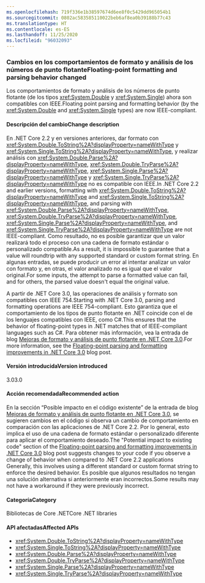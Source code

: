 ```yaml
---
ms.openlocfilehash: 719f336e1b38597674d6ee8f0c5429dd965054b1
ms.sourcegitcommit: 0802ac583585110022beb6af8ea0b39188b77c43
ms.translationtype: HT
ms.contentlocale: es-ES
ms.lasthandoff: 11/25/2020
ms.locfileid: "96032093"
---
```

### <a name="floating-point-formatting-and-parsing-behavior-changed"></a><span data-ttu-id="364af-101">Cambios en los comportamientos de formato y análisis de los números de punto flotante</span><span class="sxs-lookup"><span data-stu-id="364af-101">Floating-point formatting and parsing behavior changed</span></span>

<span data-ttu-id="364af-102">Los comportamientos de formato y análisis de los números de punto flotante (de los tipos <xref:System.Double> y <xref:System.Single>) ahora son compatibles con IEEE.</span><span class="sxs-lookup"><span data-stu-id="364af-102">Floating point parsing and formatting behavior (by the <xref:System.Double> and <xref:System.Single> types) are now IEEE-compliant.</span></span>

#### <a name="change-description"></a><span data-ttu-id="364af-103">Descripción del cambio</span><span class="sxs-lookup"><span data-stu-id="364af-103">Change description</span></span>

<span data-ttu-id="364af-104">En .NET Core 2.2 y en versiones anteriores, dar formato con <xref:System.Double.ToString%2A?displayProperty=nameWithType> y <xref:System.Single.ToString%2A?displayProperty=nameWithType>, y realizar análisis con <xref:System.Double.Parse%2A?displayProperty=nameWithType>, <xref:System.Double.TryParse%2A?displayProperty=nameWithType>, <xref:System.Single.Parse%2A?displayProperty=nameWithType> y <xref:System.Single.TryParse%2A?displayProperty=nameWithType> no es compatible con IEEE.</span><span class="sxs-lookup"><span data-stu-id="364af-104">In .NET Core 2.2 and earlier versions, formatting with <xref:System.Double.ToString%2A?displayProperty=nameWithType> and <xref:System.Single.ToString%2A?displayProperty=nameWithType>, and parsing with <xref:System.Double.Parse%2A?displayProperty=nameWithType>, <xref:System.Double.TryParse%2A?displayProperty=nameWithType>, <xref:System.Single.Parse%2A?displayProperty=nameWithType>, and <xref:System.Single.TryParse%2A?displayProperty=nameWithType> are not IEEE-compliant.</span></span> <span data-ttu-id="364af-105">Como resultado, no es posible garantizar que un valor realizará todo el proceso con una cadena de formato estándar o personalizado compatible.</span><span class="sxs-lookup"><span data-stu-id="364af-105">As a result, it is impossible to guarantee that a value will roundtrip with any supported standard or custom format string.</span></span> <span data-ttu-id="364af-106">En algunas entradas, se puede producir un error al intentar analizar un valor con formato y, en otras, el valor analizado no es igual que el valor original.</span><span class="sxs-lookup"><span data-stu-id="364af-106">For some inputs, the attempt to parse a formatted value can fail, and for others, the parsed value doesn't equal the original value.</span></span>

<span data-ttu-id="364af-107">A partir de .NET Core 3.0, las operaciones de análisis y formato son compatibles con IEEE 754.</span><span class="sxs-lookup"><span data-stu-id="364af-107">Starting with .NET Core 3.0, parsing and formatting operations are IEEE 754-compliant.</span></span> <span data-ttu-id="364af-108">Esto garantiza que el comportamiento de los tipos de punto flotante en .NET coincide con el de los lenguajes compatibles con IEEE, como C#.</span><span class="sxs-lookup"><span data-stu-id="364af-108">This ensures that the behavior of floating-point types in .NET matches that of IEEE-compliant languages such as C#.</span></span> <span data-ttu-id="364af-109">Para obtener más información, vea la entrada de blog [Mejoras de formato y análisis de punto flotante en .NET Core 3.0](https://devblogs.microsoft.com/dotnet/floating-point-parsing-and-formatting-improvements-in-net-core-3-0/).</span><span class="sxs-lookup"><span data-stu-id="364af-109">For more information, see the [Floating-point parsing and formatting improvements in .NET Core 3.0](https://devblogs.microsoft.com/dotnet/floating-point-parsing-and-formatting-improvements-in-net-core-3-0/) blog post.</span></span>

#### <a name="version-introduced"></a><span data-ttu-id="364af-110">Versión introducida</span><span class="sxs-lookup"><span data-stu-id="364af-110">Version introduced</span></span>

<span data-ttu-id="364af-111">3.0</span><span class="sxs-lookup"><span data-stu-id="364af-111">3.0</span></span>

#### <a name="recommended-action"></a><span data-ttu-id="364af-112">Acción recomendada</span><span class="sxs-lookup"><span data-stu-id="364af-112">Recommended action</span></span>

<span data-ttu-id="364af-113">En la sección “Posible impacto en el código existente” de la entrada de blog [Mejoras de formato y análisis de punto flotante en .NET Core 3.0](https://devblogs.microsoft.com/dotnet/floating-point-parsing-and-formatting-improvements-in-net-core-3-0/), se sugieren cambios en el código si observa un cambio de comportamiento en comparación con las aplicaciones de .NET Core 2.2. Por lo general, esto implica el uso de una cadena de formato estándar o personalizado diferente para aplicar el comportamiento deseado.</span><span class="sxs-lookup"><span data-stu-id="364af-113">The "Potential impact to existing code" section of the [Floating-point parsing and formatting improvements in .NET Core 3.0](https://devblogs.microsoft.com/dotnet/floating-point-parsing-and-formatting-improvements-in-net-core-3-0/) blog post suggests changes to your code if you observe a change of behavior when compared to .NET Core 2.2 applications Generally, this involves using a different standard or custom format string to enforce the desired behavior.</span></span> <span data-ttu-id="364af-114">Es posible que algunos resultados no tengan una solución alternativa si anteriormente eran incorrectos.</span><span class="sxs-lookup"><span data-stu-id="364af-114">Some results may not have a workaround if they were previously incorrect.</span></span>

#### <a name="category"></a><span data-ttu-id="364af-115">Categoría</span><span class="sxs-lookup"><span data-stu-id="364af-115">Category</span></span>

<span data-ttu-id="364af-116">Bibliotecas de Core .NET</span><span class="sxs-lookup"><span data-stu-id="364af-116">Core .NET libraries</span></span>

#### <a name="affected-apis"></a><span data-ttu-id="364af-117">API afectadas</span><span class="sxs-lookup"><span data-stu-id="364af-117">Affected APIs</span></span>

- <xref:System.Double.ToString%2A?displayProperty=nameWithType>
- <xref:System.Single.ToString%2A?displayProperty=nameWithType>
- <xref:System.Double.Parse%2A?displayProperty=nameWithType>
- <xref:System.Double.TryParse%2A?displayProperty=nameWithType>
- <xref:System.Single.Parse%2A?displayProperty=nameWithType>
- <xref:System.Single.TryParse%2A?displayProperty=nameWithType>

<!-- 

#### Affected APIs

- `Overload:System.Double.ToString`
- `Overload:System.Single.ToString`
- `Overload:System.Double.Parse`
- `Overload:System.Double.TryParse`
- `Overload:System.Single.Parse`
- `Overload:System.Single.TryParse`

-->
